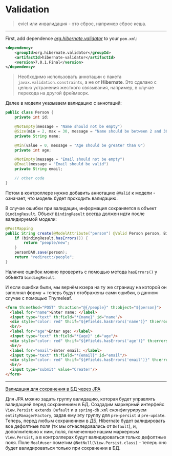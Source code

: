 # Validation

> evict или инвалидация - это сброс, например сброс кеша.
 
***

First, add dependence *[org.hibernate.validator](https://mvnrepository.com/artifact/org.hibernate.validator/hibernate-validator)* 
to your `pom.xml`:
```xml
<dependency>
    <groupId>org.hibernate.validator</groupId>
    <artifactId>hibernate-validator</artifactId>
    <version>7.0.1.Final</version>
</dependency>
```

> Необходимо использовать аннотации с пакета `javax.validation.constraints`, а не от **Hibernate**.
> Это сделано с целью устранения жесткого связывания, например, в случае перехода на другой фреймворк.

Далее в модели указываем валидацию с аннотаций:
```java
public class Person {
    private int id;

    @NotEmpty(message = "Name should not be empty")
    @Size(min = 2, max = 30, message = "Name should be between 2 and 30 characters")
    private String name;

    @Min(value = 0, message = "Age should be greater than 0")
    private int age;

    @NotEmpty(message = "Email should not be empty")
    @Email(message = "Email should be valid")
    private String email;

    // other code
}
```

Потом в контроллере нужно добавить аннотацию `@Valid` к модели - означает, что модель будет проходить валидацию.

В случае ошибки при валидации, информация сохраняется в объект `BindingResult`.
Объект `BindingResult` всегда должен идти после валидируемой модели:
```java
@PostMapping
public String create(@ModelAttribute("person") @Valid Person person, BindingResult bindingResult) {
    if (bindingResult.hasErrors()) {
        return "people/new";
    }
    personDAO.save(person);
    return "redirect:/people";
}
```
Наличие ошибок можно проверить с помощью метода `hasErrors()` у объекта `bindingResult`.

И если ошибки были, мы вернём юзера на ту же страницу на которой он заполнял форму + теперь будут отображены сами ошибки, в данном случае с помощью Thymeleaf.
```html
<form th:method="POST" th:action="@{/people}" th:object="${person}">
  <label for="name">Enter name: </label>
  <input type="text" th:field="*{name}" id="name"/>
  <div style="color: red" th:if="${#fields.hasErrors('name')}" th:errors="*{name}">Name error</div>
  <br/>
  <label for="age">Enter age: </label>
  <input type="text" th:field="*{age}" id="age"/>
  <div style="color: red" th:if="${#fields.hasErrors('age')}" th:errors="*{age}">Age error</div>
  <br/>
  <label for="email">Enter email: </label>
  <input type="text" th:field="*{email}" id="email"/>
  <div style="color: red" th:if="${#fields.hasErrors('email')}" th:errors="*{email}">Email error</div>
  <br/>
  <input type="submit" value="Create!"/>
</form>
```

***

[Валидация для сохранения в БД через JPA](https://github.com/JavaWebinar/topjava/blob/doc/doc/lesson10.md#-3-%D1%80%D0%B5%D1%84%D0%B0%D0%BA%D1%82%D0%BE%D1%80%D0%B8%D0%BD%D0%B3-jquery-%D0%BA%D0%BE%D0%BD%D0%B2%D0%B5%D1%80%D1%82%D0%BE%D1%80%D1%8B-%D0%B8-%D0%B3%D1%80%D1%83%D0%BF%D0%BF%D1%8B-%D0%B2%D0%B0%D0%BB%D0%B8%D0%B4%D0%B0%D1%86%D0%B8%D0%B8-%D0%BF%D0%BE-%D1%83%D0%BC%D0%BE%D0%BB%D1%87%D0%B0%D0%BD%D0%B8%D1%8E)

Для JPA можно задать группу валидацию, которая будет управлять валидацией перед сохранением в БД. Создадим маркерный интерфейс `View.Persist extends Default` и
в `spring-db.xml` сконфигурируем `entityManagerFactory`, задав ему эту группу для `pre-persist` и `pre-update`.
Теперь, перед любым сохранением в ДБ, Hibernate будет валидировать все дефолтные поля (тк мы отнаследовались от `Default`), и, дополнительно к ним, поля, помеченные нашим маркерным `View.Persist`,
а в контроллерах будут валидироваться только дефолтные поля. Поле `Meal#user` пометим `@NotNull(View.Persist.class)` - теперь оно будет валидироваться только при сохранении в БД.


